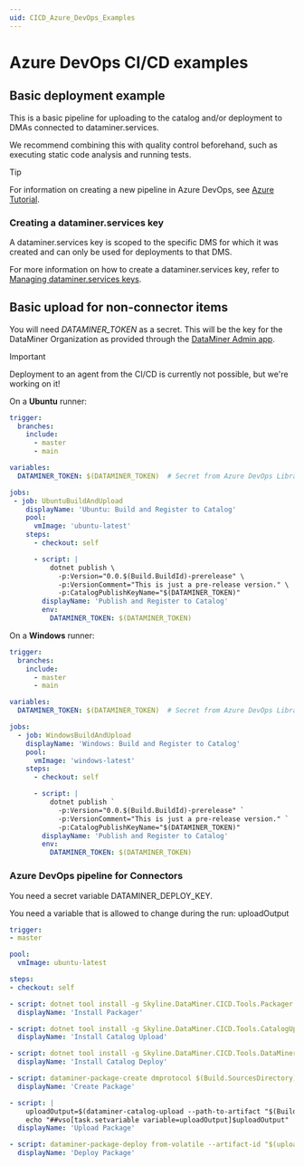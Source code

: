 ```yaml
---
uid: CICD_Azure_DevOps_Examples
---
```


# Azure DevOps CI/CD examples

## Basic deployment example

This is a basic pipeline for uploading to the catalog and/or deployment to DMAs connected to dataminer.services.

We recommend combining this with quality control beforehand, such as executing static code analysis and running tests.

> [!TIP]
> For information on creating a new pipeline in Azure DevOps, see [Azure Tutorial](https://learn.microsoft.com/en-us/azure/devops/pipelines/create-first-pipeline?view=azure-devops).

### Creating a dataminer.services key

A dataminer.services key is scoped to the specific DMS for which it was created and can only be used for deployments to that DMS.

For more information on how to create a dataminer.services key, refer to [Managing dataminer.services keys](xref:Managing_DCP_keys).

## Basic upload for non-connector items

You will need *DATAMINER_TOKEN* as a secret. This will be the key for the DataMiner Organization as provided through the [DataMiner Admin app](xref:CloudAdminApp).

>[!IMPORTANT]
> Deployment to an agent from the CI/CD is currently not possible, but we're working on it!

On a **Ubuntu** runner:

```yml
trigger:
  branches:
    include:
      - master
      - main

variables:
  DATAMINER_TOKEN: $(DATAMINER_TOKEN)  # Secret from Azure DevOps Library or Pipeline variables

jobs:
 - job: UbuntuBuildAndUpload
    displayName: 'Ubuntu: Build and Register to Catalog'
    pool:
      vmImage: 'ubuntu-latest'
    steps:
      - checkout: self

      - script: |
          dotnet publish \
            -p:Version="0.0.$(Build.BuildId)-prerelease" \
            -p:VersionComment="This is just a pre-release version." \
            -p:CatalogPublishKeyName="$(DATAMINER_TOKEN)"
        displayName: 'Publish and Register to Catalog'
        env:
          DATAMINER_TOKEN: $(DATAMINER_TOKEN)

```

On a **Windows** runner:

```yml
trigger:
  branches:
    include:
      - master
      - main

variables:
  DATAMINER_TOKEN: $(DATAMINER_TOKEN)  # Secret from Azure DevOps Library or Pipeline variables

jobs:
  - job: WindowsBuildAndUpload
    displayName: 'Windows: Build and Register to Catalog'
    pool:
      vmImage: 'windows-latest'
    steps:
      - checkout: self

      - script: |
          dotnet publish `
            -p:Version="0.0.$(Build.BuildId)-prerelease" `
            -p:VersionComment="This is just a pre-release version." `
            -p:CatalogPublishKeyName="$(DATAMINER_TOKEN)"
        displayName: 'Publish and Register to Catalog'
        env:
          DATAMINER_TOKEN: $(DATAMINER_TOKEN)
```

### Azure DevOps pipeline for Connectors

You need a secret variable DATAMINER_DEPLOY_KEY.

You need a variable that is allowed to change during the run: uploadOutput

```yml
trigger:
- master

pool:
  vmImage: ubuntu-latest

steps:
- checkout: self

- script: dotnet tool install -g Skyline.DataMiner.CICD.Tools.Packager
  displayName: 'Install Packager'

- script: dotnet tool install -g Skyline.DataMiner.CICD.Tools.CatalogUpload
  displayName: 'Install Catalog Upload'

- script: dotnet tool install -g Skyline.DataMiner.CICD.Tools.DataMinerDeploy
  displayName: 'Install Catalog Deploy'

- script: dataminer-package-create dmprotocol $(Build.SourcesDirectory) --name HelloFromAzure --output $(Build.SourcesDirectory)
  displayName: 'Create Package'

- script: |
    uploadOutput=$(dataminer-catalog-upload --path-to-artifact "$(Build.SourcesDirectory)/HelloFromAzure.dmprotocol" --dm-catalog-token $(DATAMINER_DEPLOY_KEY))
    echo "##vso[task.setvariable variable=uploadOutput]$uploadOutput"
  displayName: 'Upload Package'

- script: dataminer-package-deploy from-volatile --artifact-id "$(uploadOutput)" --dm-system-token $(DATAMINER_DEPLOY_KEY)
  displayName: 'Deploy Package'
```
